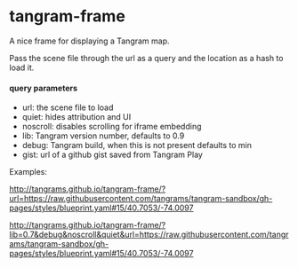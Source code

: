 # tangram-frame
A nice frame for displaying a Tangram map.

Pass the scene file through the url as a query and the location as a hash to load it.

#### query parameters

- url: the scene file to load
- quiet: hides attribution and UI
- noscroll: disables scrolling for iframe embedding
- lib: Tangram version number, defaults to 0.9
- debug: Tangram build, when this is not present defaults to min
- gist: url of a github gist saved from Tangram Play

Examples:

http://tangrams.github.io/tangram-frame/?url=https://raw.githubusercontent.com/tangrams/tangram-sandbox/gh-pages/styles/blueprint.yaml#15/40.7053/-74.0097

http://tangrams.github.io/tangram-frame/?lib=0.7&debug&noscroll&quiet&url=https://raw.githubusercontent.com/tangrams/tangram-sandbox/gh-pages/styles/blueprint.yaml#15/40.7053/-74.0097
